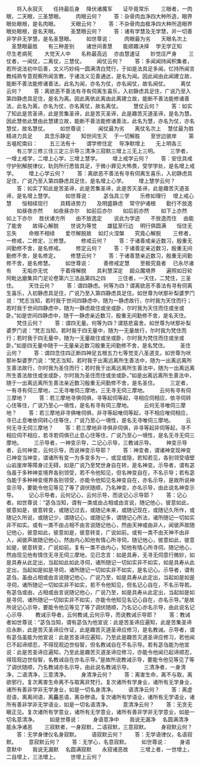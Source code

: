 <!-- { "loadSidebar": true } -->
　　将入永寂灭　　任持最后身
　降伏诸魔军　　证毕竟常乐
　　三眼者，一肉眼，二天眼，三圣慧眼。
　　肉眼云何？
　　答：杂骨肉血净四大种所造，眼界眼处眼根，是名肉眼。
　　天眼云何？
　　答：不杂骨肉血极净四大种所造眼界眼处眼根，是名天眼。
　　圣慧眼云何？
　　答：诸有学慧及无学慧，并一切善非学非无学慧，是名圣慧眼。
　　如世尊说：
　　肉眼最为劣　　天眼名次上
　圣慧眼最胜　　有三种差别
　　诸世间善慧　　能顺趣决择
　学无学正知　　尽生老病死
　　大觉天人中　　名称最高远
　亦由慧速证　　妙觉庄严身
　　三仗者，一闻仗，二离仗，三慧仗。
　　闻仗云何？
　　答：多闻闻持闻积集者，若所说法初中后善，文义巧妙纯一圆满清白梵行，于如是法具足多闻，忆持所闻言教纯熟专意观察所闻言教，于诸法义见善通达，是名为闻。因此闻由此闻建立故，能断不善法能修诸善法，此名为闻，亦名为仗，亦名闻仗，故名闻仗。
　　离仗云何？
　　答：离欲恶不善法有寻有伺离生喜乐，入初静虑具足住，广说乃至入第四静虑具足住，是名为离。因此离依此离由此离建立故，能断不善法能修诸善法，此名为离，亦名为仗，亦名离仗，故名离仗。
　　慧仗云何？
　　答：如实了知此是苦圣谛，此是苦集圣谛，此是苦灭圣谛，此是趣苦灭道圣谛，是名为慧。因此慧依此慧由此慧建立故，能断不善法能修诸善法，此名为慧，亦名为仗，亦名慧仗，故名慧仗。
　　如世尊说：
　　闻仗最为劣　　离仗名次上
　慧仗最为胜　　精进力具足
　　具念乐静定　　知世间生灭
　于一切解胜　　至世边彼岸
　　第五嗢柁南曰：
　　五三法有十　　谓学修住定
　导净默增上　　无上明各三
　　有三学三修三住三定三示导三清净三寂默三增上三无上三明。
　　三学者，一增上戒学，二增上心学，三增上慧学。
　　增上戒学云何？
　　答：安住具戒守护别解脱律仪，轨则所行悉皆具足，于微小罪见大怖畏，受学学处，是名增上戒学。
　　增上心学云何？
　　答：离欲恶不善法有寻有伺离生喜乐，入初静虑具足住，广说乃至入第四静虑具足住，是名增上心学。
　　增上慧学云何？
　　答：如实了知此是苦圣谛，此是苦集圣谛，此是苦灭圣谛，此是趣苦灭道圣谛，是名增上慧学。
　　如世尊说：
　　苾刍具三学　　乐修如理行
　增上戒心慧　　恒相续现行
　　具精进势力　　及明盛静虑
　常守护诸根　　勤行不放逸
　　如昼夜亦然　　如夜昼亦尔
　如前后亦尔　　如后前亦然
　　如下上亦然　　如上下亦尔
　胜伏诸方所　　由不放逸定
　　说此为学迹　　不放逸而住
　由能了能舍　　故得心解脱
　　世说为等觉　　雄猛至行边
　明行俱圆满　　恒住无忘失
　　命根不相续　　爱尽解脱故
　如灯火涅槃　　究竟心解脱
　　三修者，一修戒，二修定，三修慧。
　　修戒云何？
　　答：于诸善戒亲近数习，殷重无间勤修不舍，是名修戒。
　　修定云何？
　　答：于诸善定亲近数习，殷重无间勤修不舍，是名修定。
　　修慧云何？
　　答：于诸善慧亲近数习，殷重无间勤修不舍，是名修慧。
　　如世尊说：
　　善修戒定慧　　至极究竟者
　已永尽诸有　　无垢亦无忧
　　于着得解脱　　具利慧深定
　超众魔境界　　遍照如日轮
阿毗达磨集异门足论卷第六三法品第四之四
　　三住者，一天住，二梵住，三圣住。
　　天住云何？
　　答：谓四静虑。何等为四？谓离欲恶不善法有寻有伺离生喜乐，入初静虑具足住，广说乃至入第四静虑具足住。如世尊为吠那补梨婆罗门说：“梵志当知，若时我于世间四静虑中，随为一静虑故行，尔时我为天住而行；若时我于世间四静虑中，随为一静虑故住或坐或卧，尔时我为天住而住或坐或卧。”如是世间四静虑中，随于一静虑亲近数习，殷重无间勤修不舍，是名天住。
　　梵住云何？
　　答：谓四无量。何等为四？谓慈悲喜舍。如世尊为吠那补梨婆罗门说：“梵志当知，若时我于四无量中，随为一无量故行，尔时我为梵住而行；若时我于四无量中，随为一无量故住或坐或卧，尔时我为梵住而住或坐或卧。”如是四无量中随于一无量亲近数习殷重无间勤修不舍，是名梵住。
　　圣住云何？
　　答：谓四念住四正断四神足五根五力七等觉支八圣道支。如世尊为吠那补梨婆罗门说：“梵志当知，若时我于出离远离所生善法中，随为一出离远离所生善法故行，尔时我为圣住而行；若时我于出离远离所生善法中，随为一出离远离所生善法故住或坐或卧，尔时我为圣住而住或坐或卧。”如是出离远离所生善法中，随于一出离远离所生善法亲近数习殷重无间勤修不舍，是名圣住。
　　三定者，一有寻有伺三摩地，二无寻唯伺三摩地，三无寻无伺三摩地。
　　云何有寻有伺三摩地？
　　答：若三摩地寻俱伺俱，寻等起伺等起，寻相应伺相应，依寻伺转心住等住，广说乃至心一境性，是名有寻有伺三摩地。
　　云何无寻唯伺三摩地？
　　答：若三摩地非寻俱唯伺俱，非寻等起唯伺等起，寻不相应唯伺相应，寻已止息唯依伺转心住等住，广说乃至心一境性，是名无寻唯伺三摩地。
　　云何无寻无伺三摩地？
　　答：若三摩地非寻俱非伺俱，非寻等起非伺等起，寻不相应伺不相应，若寻若伺俱已止息心住等住，广说乃至心一境性，是名无寻无伺三摩地。
　　三示导者，一神变示导，二记心示导，三教诫示导。
　　神变示导者，云何神变，云何示导，而说神变示导耶？
　　答：神变者，谓诸神变现神变已神变当神变，谓诸所有变一为多变多为一，或显或隐，若知若见，各别领受墙壁山岩崖岸等障身过无碍，如是广说乃至梵世身自在转，是名神变。示导者，谓有苾刍虽于多种神变境界各别领受，若不令他知见，但名神变自在，不名示导；若有苾刍能于多种神变境界各别领受，亦能令他知见名神变自在，亦名示导，是故所说神变示导，要能令他见等见了等了调伏随顺，乃名神变，亦名示导，由此说名神变示导。
　　记心示导者，云何记心，云何示导，而说记心示导耶？
　　答：记心者。如世尊说：“苾刍当知，谓有一类或由占相或由言说，随记他心，彼意如此，彼意如是，彼意转变，或随记过去，或随记未来，或随记现在，或随记久所作，或随记久所说，或随记少，谓随记心，或随记多，谓随记心所法，诸所随记一切如实非不如实。或有一类不由占相不由言说随记他心，然由天神或由非人，闻彼声故随记他心，彼意如此，彼意如是，彼意转变，广说如前。或有一类不由天神不由非人，闻彼声故随记他心，然由内心知他有情心所寻伺，随记他心，彼意如此，彼意如是，彼意转变，广说如前。复有一类不由内心，知他有情心所寻伺，随记他心，然由现见他有情住无寻无伺三摩地，见已念言：如是具寿，无寻无伺意行微妙，如是具寿从此定出，当起如此如此寻伺，诸所随记一切如实非不如实，如是具寿从此定出，当起如是如是寻伺，诸所随记一切如实非不如实，是名记心。示导者，谓有苾刍，虽由占相或由言说随记他心，广说乃至，如是具寿从此定出，当起如是如是寻伺，诸所随记一切如实非不如实，若不令他知见，但名记心自在，不名示导若。有苾刍或由，占相或由言说随记他心，广说乃至，如是具寿从此定出，当起如是如是寻伺，诸所随记一切如实非不如实，亦能令他知见名记心自在，亦名示导。”是故所说记心示导，要能令他见等见了等了调伏随顺，乃名记心亦名示导，由此说名记心示导.
　　教诫示导者，云何教诫,云何示导，而说教诫示导耶？
　　答：教诫者如世尊说：“苾刍当知，谓有苾刍为他宣说：此是苦圣谛应遍知，此是苦集圣谛应永断，此是苦灭圣谛应作证，此是趣苦灭道圣谛应修习，是名教诫。示导者，谓有苾刍虽能为他宣说：此是苦圣谛应遍知，乃至此是趣苦灭道圣谛应修习，若他闻已不起谛顺忍，不得现观边世俗智，但名教诫自在不名示导。若有苾刍能为他宣说：此是苦圣谛应遍知，乃至此是趣苦灭道圣谛应修习，亦能令他闻已起谛顺忍，得现观边世俗智，名教诫自在亦名示导。”是故所说教诫示导，要能令他见等见了等了调伏随顺，乃名教诫亦名示导，由此说名教诫示导。
　　三清净者，一身清净，二语清净，三意清净。
　　身清净云何？
　　答：离害生命，离不与取，离欲邪行。复次离害生命离不与取离非梵行。复次诸所有学身业，诸所有无学身业，诸所有善非学非无学身业，如是一切名身清净。
　　语清净云何？
　　答：离虚诳语，离离间语，离麤恶语，离杂秽语。复次诸所有学语业，诸所有无学语业，诸所有善非学非无学语业，如是一切名语清净。
　　意清净云何？
　　答：无贪无瞋正见。复次诸所有学意业，诸所有无学意业，诸所有善非学非无学意业，如是一切名意清净。
　　如是世尊说：
　　身语意净中　　我说无漏净
　名圆满清净　　能永净诸恶
　　三寂默者，一身寂默，二语寂默，三意寂默。
　　身寂默云何？
　　答：无学身律仪名身寂默。
　　语寂默云何？
　　答：无学语律仪，名语寂默。
　　意寂默云何？
　　答：无学心，名意寂默。
　　如世尊说：
　　身语意默中　　我说无漏默
　名圆满寂默　　永寂诸恶故
　　三增上者，一世增上，二自增上，三法增上。
　　世增上云何？
